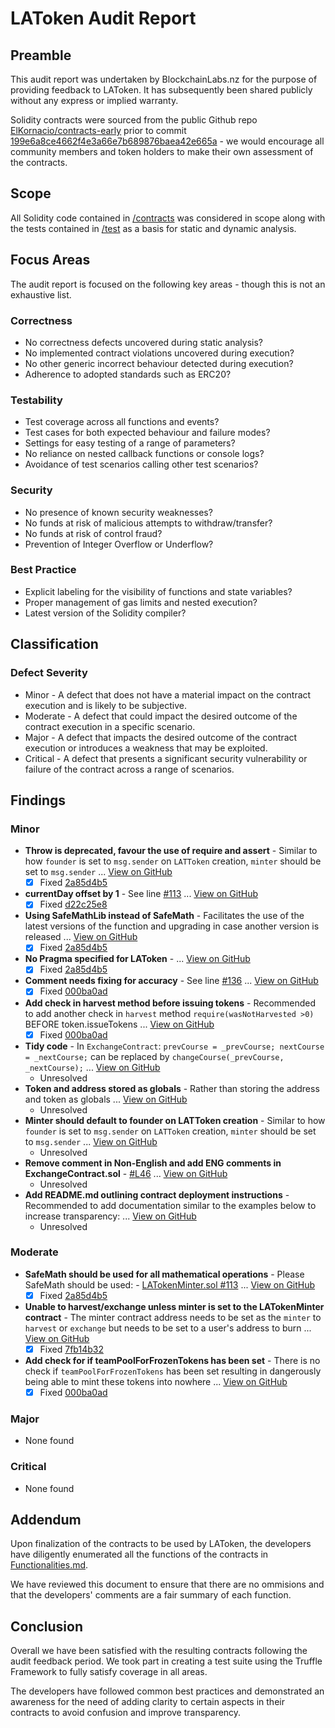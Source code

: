 # LAToken Audit Report

## Preamble
This audit report was undertaken by BlockchainLabs.nz for the purpose of providing feedback to LAToken. It has subsequently been shared publicly without any express or implied warranty.

Solidity contracts were sourced from the public Github repo [ElKornacio/contracts-early](https://github.com/ElKornacio/contracts-early) prior to commit [199e6a8ce4662f4e3a66e7b689876baea42e665a](https://github.com/ElKornacio/contracts-early/tree/199e6a8ce4662f4e3a66e7b689876baea42e665a) - we would encourage all community members and token holders to make their own assessment of the contracts.

## Scope
All Solidity code contained in [/contracts](https://github.com/ElKornacio/contracts-early/tree/master/contracts) was considered in scope along with the tests contained in [/test](https://github.com/ElKornacio/contracts-early/tree/master/test) as a basis for static and dynamic analysis.

## Focus Areas
The audit report is focused on the following key areas - though this is not an exhaustive list.
### Correctness
- No correctness defects uncovered during static analysis?
- No implemented contract violations uncovered during execution?
- No other generic incorrect behaviour detected during execution?
- Adherence to adopted standards such as ERC20?
### Testability
- Test coverage across all functions and events?
- Test cases for both expected behaviour and failure modes?
- Settings for easy testing of a range of parameters?
- No reliance on nested callback functions or console logs?
- Avoidance of test scenarios calling other test scenarios?
### Security
- No presence of known security weaknesses?
- No funds at risk of malicious attempts to withdraw/transfer?
- No funds at risk of control fraud?
- Prevention of Integer Overflow or Underflow?
### Best Practice
- Explicit labeling for the visibility of functions and state variables?
- Proper management of gas limits and nested execution?
- Latest version of the Solidity compiler?

## Classification
### Defect Severity
- Minor - A defect that does not have a material impact on the contract execution and is likely to be subjective.
- Moderate - A defect that could impact the desired outcome of the contract execution in a specific scenario.
- Major - A defect that impacts the desired outcome of the contract execution or introduces a weakness that may be exploited.
- Critical - A defect that presents a significant security vulnerability or failure of the contract across a range of scenarios.

## Findings
### Minor
- **Throw is deprecated, favour the use of require and assert** -  Similar to how `founder` is set to `msg.sender` on `LATToken` creation, `minter` should be set to `msg.sender` ... [View on GitHub](https://github.com/BlockchainLabsNZ/LAToken-Contracts-Audit/issues/10)
  - [x] Fixed [2a85d4b5](https://github.com/ElKornacio/contracts-early/commit/2a85d4b5f63c078dfdaefe6f11a025fe77fb91bb)
- **currentDay offset by 1** - See line [#113](https://github.com/ElKornacio/contracts-early/blob/master/contracts/LATokenMinter.sol#L113]) ... [View on GitHub](https://github.com/BlockchainLabsNZ/LAToken-Contracts-Audit/issues/20)
  - [x] Fixed [d22c25e8](https://github.com/ElKornacio/contracts-early/commit/d22c25e8f4bb91d48630772d5d948a9fba0d9252)
- **Using SafeMathLib instead of SafeMath** -  Facilitates the use of the latest versions of the function and upgrading in case another version is released ... [View on GitHub](https://github.com/BlockchainLabsNZ/LAToken-Contracts-Audit/issues/8)
  - [x] Fixed [2a85d4b5](https://github.com/ElKornacio/contracts-early/commit/2a85d4b5f63c078dfdaefe6f11a025fe77fb91bb)
- **No Pragma specified for LAToken** - ... [View on GitHub](https://github.com/BlockchainLabsNZ/LAToken-Contracts-Audit/issues/4)
  - [x] Fixed [2a85d4b5](https://github.com/ElKornacio/contracts-early/commit/2a85d4b5f63c078dfdaefe6f11a025fe77fb91bb)  
- **Comment needs fixing for accuracy** -  See line [#136](https://github.com/ElKornacio/contracts-early/blob/master/contracts/LATokenMinter.sol#L136]) ... [View on GitHub](https://github.com/BlockchainLabsNZ/LAToken-Contracts-Audit/issues/31)
  - [x] Fixed [000ba0ad](https://github.com/ElKornacio/contracts-early/commit/000ba0addc6360d5ad6c2bc26e50e0c497e1a1a1)
- **Add check in harvest method before issuing tokens** -  Recommended to add another check in `harvest` method `require(wasNotHarvested >0)` BEFORE token.issueTokens ... [View on GitHub](https://github.com/BlockchainLabsNZ/LAToken-Contracts-Audit/issues/24)
  - [x] Fixed [000ba0ad](https://github.com/ElKornacio/contracts-early/commit/000ba0addc6360d5ad6c2bc26e50e0c497e1a1a1) 
- **Tidy code** -  In `ExchangeContract`: ``` prevCourse = _prevCourse; nextCourse = _nextCourse; ``` can be replaced by `changeCourse(_prevCourse, _nextCourse);` ... [View on GitHub](https://github.com/BlockchainLabsNZ/LAToken-Contracts-Audit/issues/27)
  - Unresolved 
- **Token and address stored as globals** -  Rather than storing the address and token as globals ... [View on GitHub](https://github.com/BlockchainLabsNZ/LAToken-Contracts-Audit/issues/26)
  - Unresolved
- **Minter should default to founder on LATToken creation** -  Similar to how `founder` is set to `msg.sender` on `LATToken` creation, `minter` should be set to `msg.sender` ... [View on GitHub](https://github.com/BlockchainLabsNZ/LAToken-Contracts-Audit/issues/19)
   - Unresolved
- **Remove comment in Non-English and add ENG comments in ExchangeContract.sol** -  [#L46](https://github.com/ElKornacio/contracts-early/blob/master/contracts/ExchangeContract.sol#L46]) ... [View on GitHub](https://github.com/BlockchainLabsNZ/LAToken-Contracts-Audit/issues/25)
  - Unresolved
- **Add README.md outlining contract deployment instructions** -  Recommended to add documentation similar to the examples below to increase transparency: ... [View on GitHub](https://github.com/BlockchainLabsNZ/LAToken-Contracts-Audit/issues/13)
  - Unresolved

### Moderate
- **SafeMath should be used for all mathematical operations** -  Please SafeMath should be used: - [LATokenMinter.sol #113](https://github.com/ElKornacio/contracts-early/blob/199e6a8ce4662f4e3a66e7b689876baea42e665a/LATokenMinter.sol#L113) ... [View on GitHub](https://github.com/BlockchainLabsNZ/LAToken-Contracts-Audit/issues/2)
  - [x] Fixed [2a85d4b5](https://github.com/ElKornacio/contracts-early/commit/2a85d4b5f63c078dfdaefe6f11a025fe77fb91bb)
- **Unable to harvest/exchange unless minter is set to the LATokenMinter contract** - The minter contract address needs to be set as the `minter` to `harvest` or `exchange` but needs to be set to a user's address to burn ... [View on GitHub](https://github.com/BlockchainLabsNZ/LAToken-Contracts-Audit/issues/34)
  - [x] Fixed [7fb14b32](https://github.com/BlockchainLabsNZ/LAToken-Contracts-Audit/commit/7fb14b3222aab60e37a6e6fa10b3ef6dca7c2c42)  
- **Add check for if teamPoolForFrozenTokens has been set** -  There is no check if `teamPoolForFrozenTokens` has been set resulting in dangerously being able to mint these tokens into nowhere ... [View on GitHub](https://github.com/BlockchainLabsNZ/LAToken-Contracts-Audit/issues/22)
  - [x] Fixed [000ba0ad](https://github.com/ElKornacio/contracts-early/commit/000ba0addc6360d5ad6c2bc26e50e0c497e1a1a1)

### Major
- None found
### Critical
- None found

## Addendum
Upon finalization of the contracts to be used by LAToken, the developers have diligently enumerated all the functions of the contracts in [Functionalities.md](https://github.com/LAToken/smart-contract/blob/master/Functionalities.md).

We have reviewed this document to ensure that there are no ommisions and that the developers' comments are a fair summary of each function.

## Conclusion
Overall we have been satisfied with the resulting contracts following the audit feedback period. We took part in creating a test suite using the Truffle Framework to fully satisfy coverage in all areas.

The developers have followed common best practices and demonstrated an awareness for the need of adding clarity to certain aspects in their contracts to avoid confusion and improve transparency.
